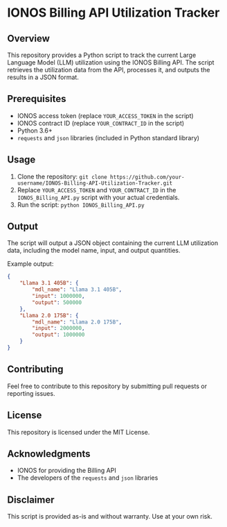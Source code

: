 **IONOS Billing API Utilization Tracker**
=============================================

**Overview**
---------------

This repository provides a Python script to track the current Large Language Model (LLM) utilization using the IONOS Billing API. The script retrieves the utilization data from the API, processes it, and outputs the results in a JSON format.

**Prerequisites**
-----------------

* IONOS access token (replace `YOUR_ACCESS_TOKEN` in the script)
* IONOS contract ID (replace `YOUR_CONTRACT_ID` in the script)
* Python 3.6+
* `requests` and `json` libraries (included in Python standard library)

**Usage**
---------

1. Clone the repository: `git clone https://github.com/your-username/IONOS-Billing-API-Utilization-Tracker.git`
2. Replace `YOUR_ACCESS_TOKEN` and `YOUR_CONTRACT_ID` in the `IONOS_Billing_API.py` script with your actual credentials.
3. Run the script: `python IONOS_Billing_API.py`

**Output**
----------

The script will output a JSON object containing the current LLM utilization data, including the model name, input, and output quantities.

Example output:
```json
{
    "Llama 3.1 405B": {
        "mdl_name": "Llama 3.1 405B",
        "input": 1000000,
        "output": 500000
    },
    "Llama 2.0 175B": {
        "mdl_name": "Llama 2.0 175B",
        "input": 2000000,
        "output": 1000000
    }
}
```
**Contributing**
------------

Feel free to contribute to this repository by submitting pull requests or reporting issues.

**License**
-------

This repository is licensed under the MIT License.

**Acknowledgments**
---------------

* IONOS for providing the Billing API
* The developers of the `requests` and `json` libraries

**Disclaimer**
-------------

This script is provided as-is and without warranty. Use at your own risk.